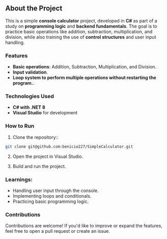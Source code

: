## About the Project
 
This is a simple **console calculator** project, developed in **C#** as part of a study on **programming logic** and **backend fundamentals**.
The goal is to practice basic operations like addition, subtraction, multiplication, and division, while also training the use of **control structures** and user input handling.

### Features

- **Basic operations**: Addition, Subtraction, Multiplication, and Division.
- **Input validation**.
- **Loop system to perform multiple operations without restarting the program.**.

### Technologies Used

- **C# with .NET 8**
- **Visual Studio** for development


### How to Run

1. Clone the repository::

```sh
git clone git@github.com:benicio227/SimpleCalculator.git
```
2. Open the project in Visual Studio.

4. Build and run the project.

### Learnings:

- Handling user input through the console.
- Implementing loops and conditionals.
- Practicing basic programming logic.

### Contributions

Contributions are welcome! If you'd like to improve or expand the features, feel free to open a pull request or create an issue.
